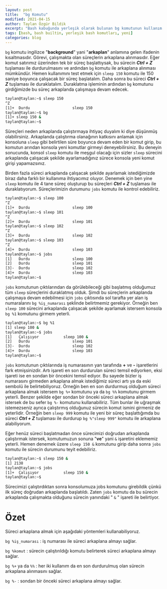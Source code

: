 ```yaml
---
layout: post
title:  "bg Komutu"
modified: 2021-04-15
author: Taylan Özgür Bildik
excerpt: "Bash kabuğunda yerleşik olarak bulunan bg komutunun kullanım açıklamasıdır."
tags: [bash, bash builtin, yerleşik bash komutları, yeni]
categories: blog 
---
```




`bg` komutu ingilizce "**background**" yani "**arkaplan**" anlamına gelen ifadenin kısaltmasıdır. Görevi, çalışmakta olan süreçlerin arkaplana alınmasıdır.  Eğer komut satırımız üzerinden tek bir süreç başlattıysak, bu sürecin ***Ctrl + Z*** tuşlaması ile durdurulmasını ve ardından `bg` komutu ile arkaplana alınması mümkündür. Hemen kullanımını test etmek için `sleep 150` komutu ile 150 saniye boyunca çalışacak bir süreç başlatalım. Daha sonra bu süreci ***Ctrl + Z*** tuşlaması ile duraklatalım. Duraklatma işleminin ardından `bg` komutunu girdiğimizde bu süreç arkaplanda çalışmaya devam edecek.

```bash
taylan@taylan:~$ sleep 150
^Z
[1]+  Durdu                   sleep 150
taylan@taylan:~$ bg
[1]+ sleep 150 &
taylan@taylan:~$
```

Süreçleri neden arkaplanda çalıştırmaya ihtiyaç duyalım ki diye düşünmüş olabilirsiniz. Arkaplanda çalıştırma olanağının katkısını anlamak için konsoluna `sleep` gibi belirtilen süre boyunca devam eden bir komut girip, bu komutun arından konsola yeni komutlar girmeyi deneyebilirsiniz. Bu deneyin sonucunda, konsol `sleep` komutu ile meşgul olacağı için sizler `sleep` sürecini arkaplanda çalışacak şekilde ayarlamadığınız sürece konsola yeni komut girişi yapamazsınız.

Birden fazla süreci arkaplanda çalışacak şekilde ayarlamak istediğimizde biraz daha farklı bir kullanıma ihtiyacımız oluyor. Denemek için ben yine `sleep` komutu ile 4 tane süreç oluşturup bu süreçleri ***Ctrl + Z*** tuşlaması ile duraklatıyorum. Süreçlerimizin durumunu `jobs` komutu ile kontrol edebiliriz. 

```bash
taylan@taylan:~$ sleep 100
^Z
[1]+  Durdu                   sleep 100
taylan@taylan:~$ sleep 101
^Z
[2]+  Durdu                   sleep 101
taylan@taylan:~$ sleep 102
^Z
[3]+  Durdu                   sleep 102
taylan@taylan:~$ sleep 103
^Z
[4]+  Durdu                   sleep 103
taylan@taylan:~$ jobs
[1]   Durdu                   sleep 100
[2]   Durdu                   sleep 101
[3]-  Durdu                   sleep 102
[4]+  Durdu                   sleep 103
taylan@taylan:~$
```

`jobs` komutunun çıktılarından da görülebileceği gibi başlatmış olduğumuz tüm `sleep` süreçlerini duraklatmış olduk. Şimdi bu süreçlerin arkaplanda çalışmaya devam edebilmesi için `jobs` çıktısında sol tarafta yer alan iş numaralarını `bg %iş_numarası` şeklinde belirtmemiz gerekiyor. Örneğin ben `sleep 100` sürecini arkaplanda çalışacak şekilde ayarlamak istersem konsola `bg %1` komutunu girmem yeterli. 

```bash
taylan@taylan:~$ bg %1
[1] sleep 100 &
taylan@taylan:~$ jobs
[1]   Çalışıyor           sleep 100 &
[2]   Durdu                   sleep 101
[3]-  Durdu                   sleep 102
[4]+  Durdu                   sleep 103
taylan@taylan:~$
```

`jobs` komutunun çıktılarında iş numarasının yan tarafında **+** ve **-** işaretlerini fark etmişsinizdir. Artı işareti en son durdurulan süreci temsil ediyorken, eksi işareti ise en sondan bir öncekini temsil ediyor. Bu sayede bizler iş numarasını girmeden arkaplana almak istediğimiz süreci artı ya da eski sembolü ile belirtebiliyoruz. Örneğin ben en son durdurmuş olduğum süreci arkaplana almak istersem `bg %+` komutunu ya da `bg %%` komutunu girmem yeterli. Benzer şekilde eğer sondan bir önceki süreci arkaplana almak istersek de bu sefer `bg %-` komutunu kullanabiliriz. Tüm bunlar ile uğraşmak istemezseniz ayrıca çalıştırmış olduğunuz sürecin komut ismini girmeniz de yeterlidir. Örneğin ben `sleep 999` komutu ile yeni bir süreç başlattığımda bu süreci ***Ctrl + Z*** tuşlaması ile durdurup `bg %"sleep 999"` komutu ile arkaplana alabiliyorum.

Eğer henüz süreci başlatmadan önce sürecimizi doğrudan arkaplanda çalıştırmak istersek, komutumuzun sonuna "**ve**" yani `&` işaretini eklememiz yeterli. Hemen denemek üzere `sleep 150 &` komutunu girip daha sonra `jobs` komutu ile sürecin durumunu teyit edebiliriz.

```bash
taylan@taylan:~$ sleep 150 &
[1] 2138
taylan@taylan:~$ jobs
[1]+  Çalışıyor           sleep 150 &
taylan@taylan:~$
```

Sürecimizi çalıştırdıktan sonra konsolumuza jobs komutunu girebildik çünkü ilk süreç doğrudan arkaplanda başlatıldı. Zaten `jobs` komutu da bu sürecin arkaplanda çalışmakta olduğunu sürecin yanındaki " `&` " işareti ile belirtiyor.

# Özet

Süreci arkaplana almak için aşağıdaki yöntemleri kullanabiliyoruz.

`bg %iş_numarası` : iş numarası ile süreci arkaplana almayı sağlar.

`bg %komut` : sürecin çalıştırıldığı komutu belirterek süreci arkaplana almayı sağlar.

`bg %+` ya da `%%` : her iki kullanım da en son durdurulmuş olan sürecin arkaplana alınmasını sağlar.

`bg %-` : sondan bir önceki süreci arkaplana almayı sağlar.